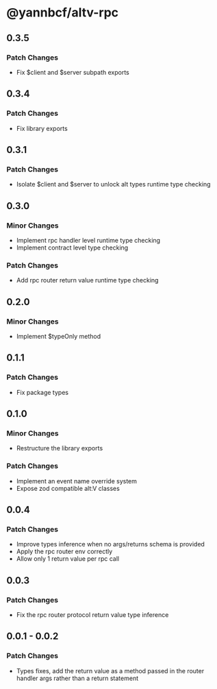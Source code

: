 # @yannbcf/altv-rpc

## 0.3.5

### Patch Changes

- Fix $client and $server subpath exports

## 0.3.4

### Patch Changes

- Fix library exports

## 0.3.1

### Patch Changes

- Isolate $client and $server to unlock alt types runtime type checking

## 0.3.0

### Minor Changes

- Implement rpc handler level runtime type checking
- Implement contract level type checking

### Patch Changes

- Add rpc router return value runtime type checking

## 0.2.0

### Minor Changes

- Implement $typeOnly method

## 0.1.1

### Patch Changes

- Fix package types

## 0.1.0

### Minor Changes

- Restructure the library exports

### Patch Changes

- Implement an event name override system
- Expose zod compatible alt:V classes

## 0.0.4

### Patch Changes

- Improve types inference when no args/returns schema is provided
- Apply the rpc router env correctly
- Allow only 1 return value per rpc call

## 0.0.3

### Patch Changes

- Fix the rpc router protocol return value type inference

## 0.0.1 - 0.0.2

### Patch Changes

- Types fixes, add the return value as a method passed in the router handler args rather than a return statement
